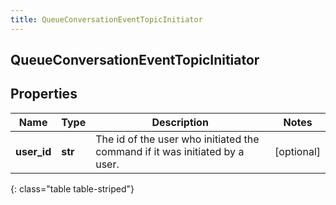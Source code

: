 ```yaml
---
title: QueueConversationEventTopicInitiator
---
```

## QueueConversationEventTopicInitiator

## Properties

|Name | Type | Description | Notes|
|------------ | ------------- | ------------- | -------------|
| **user_id** | **str** | The id of the user who initiated the command if it was initiated by a user. | [optional] |
{: class="table table-striped"}


